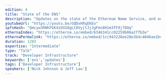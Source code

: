 ```yaml
---
edition: 4
title: "State of the ENS"
description: "Updates on the state of the Ethereum Name Service, and our plans for the next year."
youtubeUrl: "https://youtu.be/GQDxKRqEKEo"
ipfsHash: "Qmcyw3RWhFGK4zUSS8gLC8VyjtJjJgFms8H1m3fF9j78Qq"
ethernaIndex: "https://etherna.io/embed/6346341cc02259b06a2ffb3e"
ethernaPermalink: "https://etherna.io/embed/1cc943228ee28e3bdc4046ae1bcc79dc29892580880f580330abfbb6e99bac6b"
duration: 1203
expertise: "Intermediate"
type: "Talk"
track: "Developer Infrastructure"
keywords: ['ens','updates']
tags: ['Developer Infrastructure']
speakers: ['Nick Johnson & Jeff Lau']
---
```

